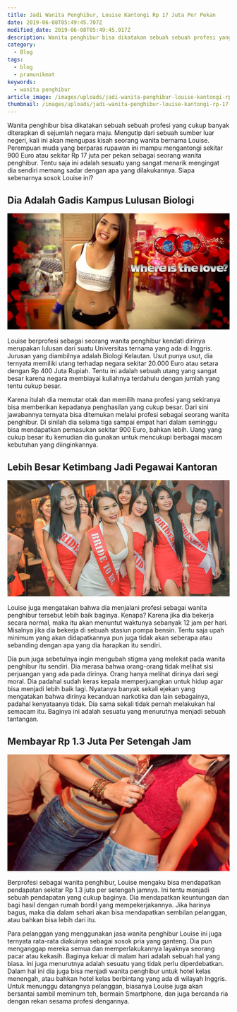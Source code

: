 ```yaml
---
title: Jadi Wanita Penghibur, Louise Kantongi Rp 17 Juta Per Pekan
date: 2019-06-08T05:49:45.707Z
modified_date: 2019-06-08T05:49:45.917Z
description: Wanita penghibur bisa dikatakan sebuah sebuah profesi yang cukup banyak diterapkan di sejumlah negara maju.
category:
  - Blog
tags:
  - blog
  - pramunikmat
keywords:
  - wanita penghibur
article_image: /images/uploads/jadi-wanita-penghibur-louise-kantongi-rp-17-juta-per-pekan-4.jpg
thumbnail: /images/uploads/jadi-wanita-penghibur-louise-kantongi-rp-17-juta-per-pekan-4-017.jpg
---
```

Wanita penghibur bisa dikatakan sebuah sebuah profesi yang cukup banyak diterapkan di sejumlah negara maju. Mengutip dari sebuah sumber luar negeri, kali ini akan mengupas kisah seorang wanita bernama Louise. Perempuan muda yang berparas rupawan ini mampu mengantongi sekitar 900 Euro atau sekitar Rp 17 juta per pekan sebagai seorang wanita penghibur. Tentu saja ini adalah sesuatu yang sangat menarik mengingat dia sendiri memang sadar dengan apa yang dilakukannya. Siapa sebenarnya sosok Louise ini? 



## Dia Adalah Gadis Kampus Lulusan Biologi

![Jadi Wanita Penghibur, Louise Kantongi Rp 17 Juta Per Pekan ](/images/uploads/jadi-wanita-penghibur-louise-kantongi-rp-17-juta-per-pekan-4.jpg)

Louise berprofesi sebagai seorang wanita penghibur kendati dirinya merupakan lulusan dari suatu Universitas ternama yang ada di Inggris. Jurusan yang diambilnya adalah Biologi Kelautan. Usut punya usut, dia ternyata memiliki utang terhadap negara sekitar 20.000 Euro atau setara dengan Rp 400 Juta Rupiah. Tentu ini adalah sebuah utang yang sangat besar karena negara membiayai kuliahnya terdahulu dengan jumlah yang tentu cukup besar.

Karena itulah dia memutar otak dan memilih mana profesi yang sekiranya bisa memberikan kepadanya penghasilan yang cukup besar. Dari sini jawabannya ternyata bisa ditemukan melalui profesi sebagai seorang wanita penghibur. Di sinilah dia selama tiga sampai empat hari dalam seminggu bisa mendapatkan pemasukan sekitar 900 Euro, bahkan lebih. Uang yang cukup besar itu kemudian dia gunakan untuk mencukupi berbagai macam kebutuhan yang diinginkannya. 



## Lebih Besar Ketimbang Jadi Pegawai Kantoran

![Jadi Wanita Penghibur, Louise Kantongi Rp 17 Juta Per Pekan ](/images/uploads/jadi-wanita-penghibur-louise-kantongi-rp-17-juta-per-pekan-2.jpg)

Louise juga mengatakan bahwa dia menjalani profesi sebagai wanita penghibur tersebut lebih baik baginya. Kenapa? Karena jika dia bekerja secara normal, maka itu akan menuntut waktunya sebanyak 12 jam per hari. Misalnya jika dia bekerja di sebuah stasiun pompa bensin. Tentu saja upah minimum yang akan didapatkannya pun juga tidak akan seberapa atau sebanding dengan apa yang dia harapkan itu sendiri.

Dia pun juga sebetulnya ingin mengubah stigma yang melekat pada wanita penghibur itu sendiri. Dia merasa bahwa orang-orang tidak melihat sisi perjuangan yang ada pada dirinya. Orang hanya melihat dirinya dari segi moral. Dia padahal sudah keras kepala memperjuangkan untuk hidup agar bisa menjadi lebih baik lagi. Nyatanya banyak sekali ejekan yang mengatakan bahwa dirinya kecanduan narkotika dan lain sebagainya, padahal kenyataanya tidak. Dia sama sekali tidak pernah melakukan hal semacam itu. Baginya ini adalah sesuatu yang menurutnya menjadi sebuah tantangan.



## Membayar Rp 1.3 Juta Per Setengah Jam

![Jadi Wanita Penghibur, Louise Kantongi Rp 17 Juta Per Pekan ](/images/uploads/jadi-wanita-penghibur-louise-kantongi-rp-17-juta-per-pekan-1.jpg)

Berprofesi sebagai wanita penghibur, Louise mengaku bisa mendapatkan pendapatan sekitar Rp 1.3 juta per setengah jamnya. Ini tentu menjadi sebuah pendapatan yang cukup baginya. Dia mendapatkan keuntungan dan bagi hasil dengan rumah bordil yang mempekerjakannya. Jika harinya bagus, maka dia dalam sehari akan bisa mendapatkan sembilan pelanggan, atau bahkan bisa lebih dari itu. 

Para pelanggan yang menggunakan jasa wanita penghibur Louise ini juga ternyata rata-rata diakuinya sebagai sosok pria yang ganteng. Dia pun menganggap mereka semua dan memperlakukannya layaknya seorang pacar atau kekasih. Baginya keluar di malam hari adalah sebuah hal yang biasa. Ini juga menurutnya adalah sesuatu yang tidak perlu diperdebatkan. Dalam hal ini dia juga bisa menjadi wanita penghibur untuk hotel kelas menengah, atau bahkan hotel kelas berbintang yang ada di wilayah Inggris. Untuk menunggu datangnya pelanggan, biasanya Louise juga akan bersantai sambil meminum teh, bermain Smartphone, dan juga bercanda ria dengan rekan sesama profesi dengannya.
